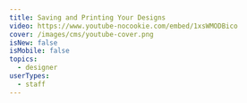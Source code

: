 ```yaml
---
title: Saving and Printing Your Designs
video: https://www.youtube-nocookie.com/embed/1xsWMODBico
cover: /images/cms/youtube-cover.png
isNew: false
isMobile: false
topics:
  - designer
userTypes:
  - staff
---
```

